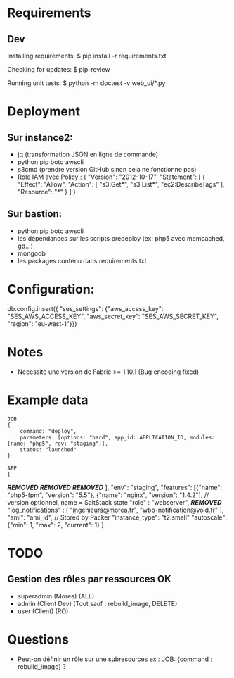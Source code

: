 # Requirements

## Dev
Installing requirements:
    $ pip install -r requirements.txt

Checking for updates:
    $ pip-review

Running unit tests:
    $ python -m doctest -v web_ui/*.py

# Deployment

## Sur instance2:
* jq (transformation JSON en ligne de commande)
* python pip boto awscli
* s3cmd (prendre version GitHub sinon cela ne fonctionne pas)
* Role IAM avec Policy :
    {
      "Version": "2012-10-17",
      "Statement": [
        {
          "Effect": "Allow",
          "Action": [
            "s3:Get*",
            "s3:List*",
            "ec2:DescribeTags"
          ],
          "Resource": "*"
        }
      ]
    }

## Sur bastion:
* python pip boto awscli
* les dépendances sur les scripts predeploy (ex: php5 avec memcached, gd...)
* mongodb
* les packages contenu dans requirements.txt

# Configuration:
db.config.insert({ "ses_settings": {"aws_access_key": "SES_AWS_ACCESS_KEY", "aws_secret_key": "SES_AWS_SECRET_KEY", "region": "eu-west-1"}})

# Notes
* Necessite une version de Fabric >= 1.10.1 (Bug encoding fixed)

# Example data
    JOB
    {
        command: "deploy",
        parameters: [options: "hard", app_id: APPLICATION_ID, modules: [name: "php5", rev: "staging"]],
        status: "launched"
    }

    APP
    {
***REMOVED***
***REMOVED***
***REMOVED***
        ],
        "env": "staging",
        "features": [{"name": "php5-fpm", "version": "5.5"}, {"name": "nginx", "version": "1.4.2"], // version optionnel, name = SaltStack state
        "role" : "webserver",
***REMOVED***
        "log_notifications" : [
            "ingenieurs@morea.fr",
            "wbb-notification@void.fr"
        ],
        "ami": "ami_id", // Stored by Packer
        "instance_type": "t2.small"
        "autoscale": {"min": 1, "max": 2, "current": 1}
    }


# TODO
## Gestion des rôles par ressources OK
* superadmin (Morea) (ALL)
* admin (Client Dev) (Tout sauf : rebuild_image, DELETE)
* user (Client) (RO)

# Questions
* Peut-on définir un rôle sur une subresources ex : JOB: {command : rebuild_image} ?
